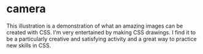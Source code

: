 # camera
This illustration is a demonstration of what an amazing images can be created with CSS. I'm very entertained by making CSS drawings. I find it to be a particularly creative and satisfying activity and a great way to practice new skills in CSS.
